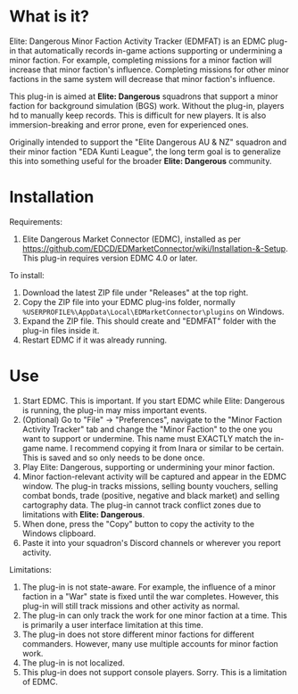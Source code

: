 # What is it?

Elite: Dangerous Minor Faction Activity Tracker (EDMFAT) is an EDMC plug-in that automatically records in-game actions supporting or undermining a minor faction. For example, completing missions for a minor faction will increase that minor faction's influence. Completing missions for other minor factions in the same system will decrease that minor faction's influence.

This plug-in is aimed at **Elite: Dangerous** squadrons that support a minor faction for background simulation (BGS) work. Without the plug-in, players hd to manually keep records. This is difficult for new players. It is also immersion-breaking and error prone, even for experienced ones.

Originally intended to support the "Elite Dangerous AU & NZ" squadron and their minor faction "EDA Kunti League", the long term goal is to generalize this into something useful for the broader **Elite: Dangerous** community.

# Installation

Requirements:
1. Elite Dangerous Market Connector (EDMC), installed as per https://github.com/EDCD/EDMarketConnector/wiki/Installation-&-Setup. This plug-in requires version EDMC 4.0 or later.

To install:
1. Download the latest ZIP file under "Releases" at the top right.
2. Copy the ZIP file into your EDMC plug-ins folder, normally `%USERPROFILE%\AppData\Local\EDMarketConnector\plugins` on Windows.
3. Expand the ZIP file. This should create and "EDMFAT" folder with the plug-in files inside it.
4. Restart EDMC if it was already running.

# Use

1. Start EDMC. This is important. If you start EDMC while Elite: Dangerous is running, the plug-in may miss important events.
2. (Optional) Go to "File" -> "Preferences", navigate to the "Minor Faction Activity Tracker" tab and change the "Minor Faction" to the one you want to support or undermine. This name must EXACTLY match the in-game name. I recommend copying it from Inara or similar to be certain. This is saved and so only needs to be done once.
3. Play Elite: Dangerous, supporting or undermining your minor faction. 
4. Minor faction-relevant activity will be captured and appear in the EDMC window. The plug-in tracks missions, selling bounty vouchers, selling combat bonds, trade (positive, negative and black market) and selling cartography data. The plug-in cannot track conflict zones due to limitations with **Elite: Dangerous**.
5. When done, press the "Copy" button to copy the activity to the Windows clipboard.
6. Paste it into your squadron's Discord channels or wherever you report activity.

Limitations:
1. The plug-in is not state-aware. For example, the influence of a minor faction in a "War" state is fixed until the war completes. However, this plug-in will still track missions and other activity as normal.
2. The plug-in can only track the work for one minor faction at a time. This is primarily a user interface limitation at this time.
3. The plug-in does not store different minor factions for different commanders. However, many use multiple accounts for minor faction work.
4. The plug-in is not localized.
5. This plug-in does not support console players. Sorry. This is a limitation of EDMC.
